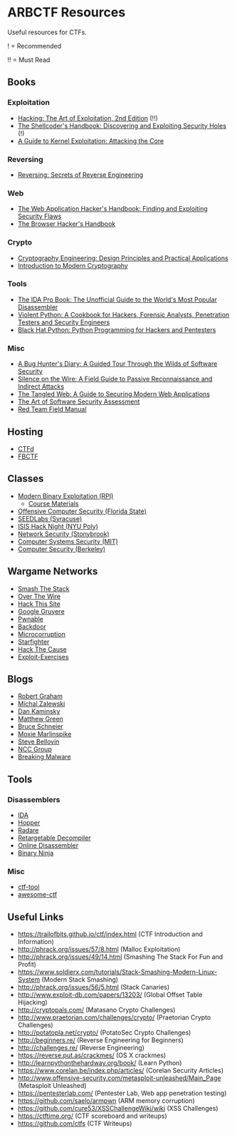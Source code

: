 # ARBCTF Resources

Useful resources for CTFs.

! = Recommended

!! = Must Read

## Books

### Exploitation

* [Hacking: The Art of Exploitation, 2nd Edition](http://amzn.com/1593271441) (!!)
* [The Shellcoder's Handbook: Discovering and Exploiting Security Holes](http://amzn.com/047008023X) (!)
* [A Guide to Kernel Exploitation: Attacking the Core](http://amzn.com/1597494860)

### Reversing

* [Reversing: Secrets of Reverse Engineering](https://www.amazon.com/Reversing-Secrets-Engineering-Eldad-Eilam/dp/0764574817)

### Web

* [The Web Application Hacker's Handbook: Finding and Exploiting Security Flaws](https://www.amazon.com/Web-Application-Hackers-Handbook-Exploiting/dp/1118026470/)
* [The Browser Hacker's Handbook](https://www.amazon.com/Browser-Hackers-Handbook-Wade-Alcorn/dp/1118662091)

### Crypto

* [Cryptography Engineering: Design Principles and Practical Applications](http://amzn.com/0470474246)
* [Introduction to Modern Cryptography](http://amzn.com/1466570261)

### Tools

* [The IDA Pro Book: The Unofficial Guide to the World's Most Popular Disassembler](http://amzn.com/1593272898)
* [Violent Python: A Cookbook for Hackers, Forensic Analysts, Penetration Testers and Security Engineers](http://amzn.com/1597499579)
* [Black Hat Python: Python Programming for Hackers and Pentesters](http://amzn.com/1593275900)

### Misc

* [A Bug Hunter's Diary: A Guided Tour Through the Wilds of Software Security](http://amzn.com/1593273851)
* [Silence on the Wire: A Field Guide to Passive Reconnaissance and Indirect Attacks](http://amzn.com/1593270461)
* [The Tangled Web: A Guide to Securing Modern Web Applications](http://amzn.com/1593273886)
* [The Art of Software Security Assessment](http://www.amazon.com/The-Software-Security-Assessment-Vulnerabilities/dp/0321444426)
* [Red Team Field Manual](http://www.amazon.com/gp/product/1494295504/ref=s9_simh_gw_p14_d0_i3?pf_rd_m=ATVPDKIKX0DER&pf_rd_s=desktop-1&pf_rd_r=18P1948G8EXT2K1BNNRB&pf_rd_t=36701&pf_rd_p=1970559082&pf_rd_i=desktop)

## Hosting

* [CTFd](https://github.com/isislab/CTFd)
* [FBCTF](https://github.com/facebook/fbctf)

## Classes

* [Modern Binary Exploitation (RPI)](http://security.cs.rpi.edu/courses/binexp-spring2015/)
  * [Course Materials](https://github.com/RPISEC/MBE)
* [Offensive Computer Security (Florida State)](http://www.cs.fsu.edu/~redwood/OffensiveComputerSecurity/)
* [SEEDLabs (Syracuse)](http://www.cis.syr.edu/~wedu/seed/all_labs.html)
* [ISIS Hack Night (NYU Poly)](https://isislab.github.io/Hack-Night/)
* [Network Security (Stonybrook)](https://www3.cs.stonybrook.edu/~mikepo/CSE508/)
* [Computer Systems Security (MIT)](http://ocw.mit.edu/courses/electrical-engineering-and-computer-science/6-858-computer-systems-security-fall-2014/)
* [Computer Security (Berkeley)](http://inst.eecs.berkeley.edu/~cs161/archives.html)

## Wargame Networks

* [Smash The Stack](http://smashthestack.org/)
* [Over The Wire](http://overthewire.org/wargames/)
* [Hack This Site](http://www.hackthissite.org/)
* [Google Gruyere](https://google-gruyere.appspot.com/)
* [Pwnable](http://pwnable.kr/)
* [Backdoor](https://backdoor.sdslabs.co/)
* [Microcorruption](https://microcorruption.com)
* [Starfighter](http://www.kalzumeus.com/2015/03/09/announcing-starfighter/)
* [Hack The Cause](http://hackthecause.info/)
* [Exploit-Exercises](https://exploit-exercises.com/)

## Blogs

* [Robert Graham](http://blog.erratasec.com/)
* [Michal Zalewski](http://lcamtuf.blogspot.com/)
* [Dan Kaminsky](http://dankaminsky.com/)
* [Matthew Green](http://blog.cryptographyengineering.com/)
* [Bruce Schneier](https://www.schneier.com/)
* [Moxie Marlinspike](http://www.thoughtcrime.org/)
* [Steve Bellovin](https://www.cs.columbia.edu/~smb/blog//control/)
* [NCC Group](https://www.nccgroup.trust/uk/about-us/newsroom-and-events/blogs/)
* [Breaking Malware](http://breakingmalware.com/)

## Tools

### Disassemblers

* [IDA](https://www.hex-rays.com/products/ida/)
* [Hopper](http://www.hopperapp.com/index.html)
* [Radare](http://radare.org/r/)
* [Retargetable Decompiler](https://retdec.com/)
* [Online Disassembler](https://www.onlinedisassembler.com/static/home/)
* [Binary Ninja](https://binary.ninja/index.html)

### Misc

* [ctf-tool](https://github.com/zardus/ctf-tools)
* [awesome-ctf](https://github.com/apsdehal/awesome-ctf)

## Useful Links

* https://trailofbits.github.io/ctf/index.html (CTF Introduction and Information)
* http://phrack.org/issues/57/8.html (Malloc Exploitation)
* http://phrack.org/issues/49/14.html (Smashing The Stack For Fun and Profit)
* https://www.soldierx.com/tutorials/Stack-Smashing-Modern-Linux-System (Modern Stack Smashing)
* http://phrack.org/issues/56/5.html (Stack Canaries)
* http://www.exploit-db.com/papers/13203/ (Global Offset Table Hijacking)
* http://cryptopals.com/ (Matasano Crypto Challenges)
* http://www.praetorian.com/challenges/crypto/ (Praetorian Crypto Challenges)
* http://potatopla.net/crypto/ (PotatoSec Crypto Challenges)
* http://beginners.re/ (Reverse Engineering for Beginners)
* http://challenges.re/ (Reverse Engineering)
* https://reverse.put.as/crackmes/ (OS X crackmes)
* http://learnpythonthehardway.org/book/ (Learn Python)
* https://www.corelan.be/index.php/articles/ (Corelan Security Articles)
* http://www.offensive-security.com/metasploit-unleashed/Main_Page (Metasploit Unleashed)
* https://pentesterlab.com/ (Pentester Lab, Web app penetration testing)
* https://github.com/saelo/armpwn (ARM memory corruption)
* https://github.com/cure53/XSSChallengeWiki/wiki (XSS Challenges)
* https://ctftime.org/ (CTF scoreboard and writeups)
* https://github.com/ctfs (CTF Writeups)
